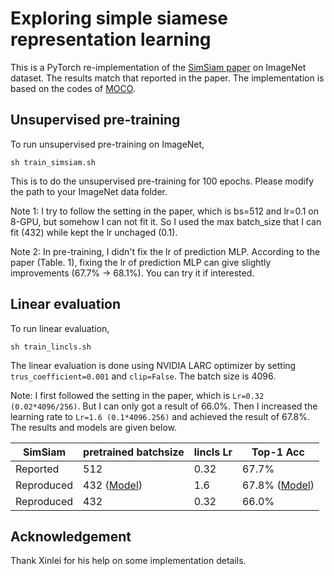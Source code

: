 # Exploring simple siamese representation learning

This is a PyTorch re-implementation of the [SimSiam paper](https://arxiv.org/abs/2011.10566) on ImageNet dataset. The results match that reported in the paper. The implementation is based on the codes of [MOCO](https://github.com/facebookresearch/moco).

## Unsupervised pre-training
To run unsupervised pre-training on ImageNet,
```
sh train_simsiam.sh
```
This is to do the unsupervised pre-training for 100 epochs. Please modify the path to your ImageNet data folder.

Note 1: I try to follow the setting in the paper, which is bs=512 and lr=0.1 on 8-GPU, but somehow I can not fit it. So I used the max batch_size that I can fit (432) while kept the lr unchaged (0.1).

Note 2: In pre-training, I didn't fix the lr of prediction MLP. According to the paper (Table. 1), fixing the lr of prediction MLP can give slightly improvements (67.7% -> 68.1%). You can try it if interested.

## Linear evaluation
To run linear evaluation,
```
sh train_lincls.sh
```
The linear evaluation is done using NVIDIA LARC optimizer by setting ```trus_coefficient=0.001``` and ```clip=False```. The batch size is 4096. 

Note: I first followed the setting in the paper, which is ```Lr=0.32 (0.02*4096/256)```. But I can only got a result of 66.0%. Then I increased the learning rate to ```Lr=1.6 (0.1*4096.256)``` and achieved the result of 67.8%. The results and models are given below.

|SimSiam|pretrained batchsize|lincls Lr|Top-1 Acc|
|-------|--------------------|---------|---------|
|Reported|512|0.32|67.7%|
|Reproduced|432 ([Model](https://drive.google.com/file/d/1cIkZ9krrjfBh1YAm5X-38N1XLkgRFPhP/view?usp=sharing))|1.6|67.8% ([Model](https://drive.google.com/file/d/1uk_U-I8hiQQiAi5S66fJFqRIoYAEYq7C/view?usp=sharing))|
|Reproduced|432|0.32|66.0%|

## Acknowledgement

Thank Xinlei for his help on some implementation details.
